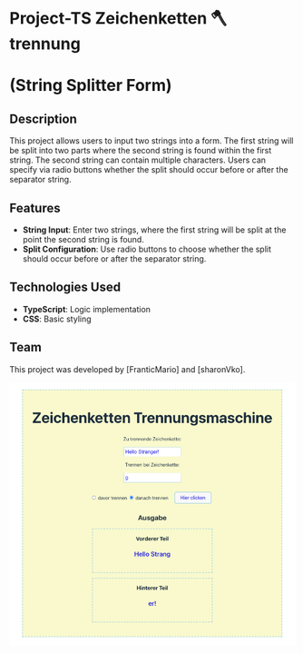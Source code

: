 # Project-TS Zeichenketten 🪓trennung

# (String Splitter Form)

## Description

This project allows users to input two strings into a form. The first string will be split into two parts where the second string is found within the first string. The second string can contain multiple characters. Users can specify via radio buttons whether the split should occur before or after the separator string.

## Features

- **String Input**: Enter two strings, where the first string will be split at the point the second string is found.
- **Split Configuration**: Use radio buttons to choose whether the split should occur before or after the separator string.

## Technologies Used

- **TypeScript**: Logic implementation
- **CSS**: Basic styling

## Team

This project was developed by [FranticMario] and [sharonVko].

![screenshot](./src/zeichenkettePreview.png)
